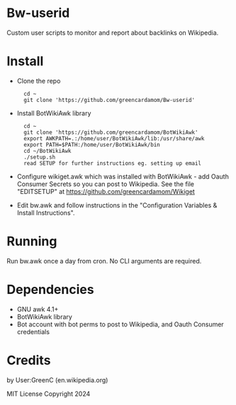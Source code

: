 Bw-userid
===========
Custom user scripts to monitor and report about backlinks on Wikipedia.

Install
==========

* Clone the repo

        cd ~
        git clone 'https://github.com/greencardamom/Bw-userid'

* Install BotWikiAwk library

        cd ~ 
        git clone 'https://github.com/greencardamom/BotWikiAwk'
        export AWKPATH=.:/home/user/BotWikiAwk/lib:/usr/share/awk
        export PATH=$PATH:/home/user/BotWikiAwk/bin
        cd ~/BotWikiAwk
        ./setup.sh
        read SETUP for further instructions eg. setting up email

* Configure wikiget.awk which was installed with BotWikiAwk - add Oauth Consumer Secrets so you can post to Wikipedia. See the file "EDITSETUP" at https://github.com/greencardamom/Wikiget

* Edit bw.awk and follow instructions in the "Configuration Variables & Install Instructions". 

Running
==========
Run bw.awk once a day from cron. No CLI arguments are required.

Dependencies
====
* GNU awk 4.1+
* BotWikiAwk library
* Bot account with bot perms to post to Wikipedia, and Oauth Consumer credentials

Credits
==================
by User:GreenC (en.wikipedia.org)

MIT License Copyright 2024
